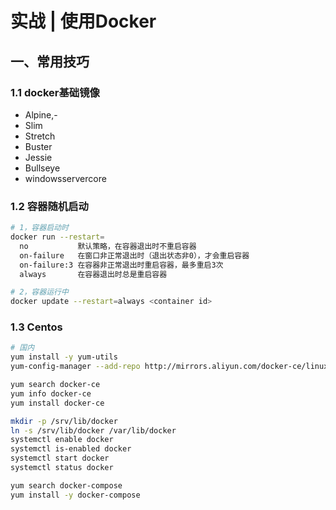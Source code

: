 # 实战 | 使用Docker

## 一、常用技巧

### 1.1 docker基础镜像

- Alpine,-
- Slim
- Stretch
- Buster
- Jessie
- Bullseye
- windowsservercore



### 1.2  容器随机启动

```bash
# 1，容器启动时
docker run --restart=
  no           默认策略，在容器退出时不重启容器
  on-failure   在窗口非正常退出时（退出状态非0），才会重启容器
  on-failure:3 在容器非正常退出时重启容器，最多重启3次
  always       在容器退出时总是重启容器

# 2，容器运行中
docker update --restart=always <container id>

```



### 1.3 Centos

```bash
# 国内
yum install -y yum-utils
yum-config-manager --add-repo http://mirrors.aliyun.com/docker-ce/linux/centos/docker-ce.repo

yum search docker-ce
yum info docker-ce
yum install docker-ce

mkdir -p /srv/lib/docker
ln -s /srv/lib/docker /var/lib/docker
systemctl enable docker
systemctl is-enabled docker
systemctl start docker
systemctl status docker

yum search docker-compose
yum install -y docker-compose
```

